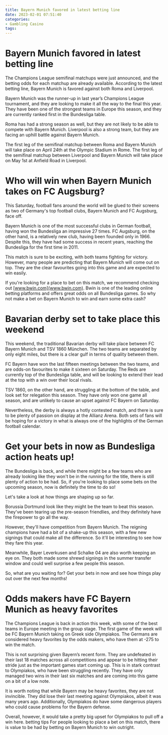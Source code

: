 ```yaml
---
title: Bayern Munich favored in latest betting line
date: 2023-02-01 07:51:40
categories:
- Gambling Casino
tags:
---
```



#  Bayern Munich favored in latest betting line

The Champions League semifinal matchups were just announced, and the betting odds for each matchup are already available. According to the latest betting line, Bayern Munich is favored against both Roma and Liverpool.

Bayern Munich was the runner-up in last year’s Champions League tournament, and they are looking to make it all the way to the final this year. They have been one of the strongest teams in Europe this season, and they are currently ranked first in the Bundesliga table.

Roma has had a strong season as well, but they are not likely to be able to compete with Bayern Munich. Liverpool is also a strong team, but they are facing an uphill battle against Bayern Munich.

The first leg of the semifinal matchup between Roma and Bayern Munich will take place on April 24th at the Olympic Stadium in Rome. The first leg of the semifinal matchup between Liverpool and Bayern Munich will take place on May 1st at Anfield Road in Liverpool.

#  Who will win when Bayern Munich takes on FC Augsburg?

This Saturday, football fans around the world will be glued to their screens as two of Germany's top football clubs, Bayern Munich and FC Augsburg, face off.

Bayern Munich is one of the most successful clubs in German football, having won the Bundesliga an impressive 27 times. FC Augsburg, on the other hand, is a relatively new club, having been founded only in 1966. Despite this, they have had some success in recent years, reaching the Bundesliga for the first time in 2011.

This match is sure to be exciting, with both teams fighting for victory. However, many people are predicting that Bayern Munich will come out on top. They are the clear favourites going into this game and are expected to win easily.

If you're looking for a place to bet on this match, we recommend checking out [www.bwin.com](www.bwin.com). Bwin is one of the leading online betting platforms and offers great odds on all Bundesliga games. So why not make a bet on Bayern Munich to win and earn some extra cash?

#  Bavarian derby set to take place this weekend

This weekend, the traditional Bavarian derby will take place between FC Bayern Munich and TSV 1860 München. The two teams are separated by only eight miles, but there is a clear gulf in terms of quality between them.

FC Bayern have won the last fifteen meetings between the two teams, and are odds-on favourites to make it sixteen on Saturday. The Reds are currently top of the Bundesliga table, and will be looking to extend their lead at the top with a win over their local rivals.

TSV 1860, on the other hand, are struggling at the bottom of the table, and look set for relegation this season. They have only won one game all season, and are unlikely to cause an upset against FC Bayern on Saturday.

Nevertheless, the derby is always a hotly contested match, and there is sure to be plenty of passion on display at the Allianz Arena. Both sets of fans will be hoping for a victory in what is always one of the highlights of the German football calendar.

#  Get your bets in now as Bundesliga action heats up!

The Bundesliga is back, and while there might be a few teams who are already looking like they won't be in the running for the title, there is still plenty of action to be had. So, if you're looking to place some bets on the upcoming season, now is definitely the time to do so!

Let's take a look at how things are shaping up so far.

Borussia Dortmund look like they might be the team to beat this season. They've been tearing up the pre-season friendlies, and they definitely have the firepower to go all the way.

However, they'll have competition from Bayern Munich. The reigning champions have had a bit of a shake-up this season, with a few new signings that could make all the difference. So it'll be interesting to see how they fare this year.

Meanwhile, Bayer Leverkusen and Schalke 04 are also worth keeping an eye on. They both made some shrewd signings in the summer transfer window and could well surprise a few people this season.

So, what are you waiting for? Get your bets in now and see how things play out over the next few months!

#  Odds makers have FC Bayern Munich as heavy favorites

The Champions League is back in action this week, with some of the best teams in Europe meeting in the group stage. The first game of the week will be FC Bayern Munich taking on Greek side Olympiakos. The Germans are considered heavy favorites by the odds makers, who have them at -275 to win the match.

This is not surprising given Bayern’s recent form. They are undefeated in their last 18 matches across all competitions and appear to be hitting their stride just as the important games start coming up. This is in stark contrast to Olympiakos, who have been struggling recently. They have only managed two wins in their last six matches and are coming into this game on a bit of a low note.

It is worth noting that while Bayern may be heavy favorites, they are not invincible. They did lose their last meeting against Olympiakos, albeit it was many years ago. Additionally, Olympiakos do have some dangerous players who could cause problems for the Bayern defense.

Overall, however, it would take a pretty big upset for Olympiakos to pull off a win here. betting tips For people looking to place a bet on this match, there is value to be had by betting on Bayern Munich to win outright.